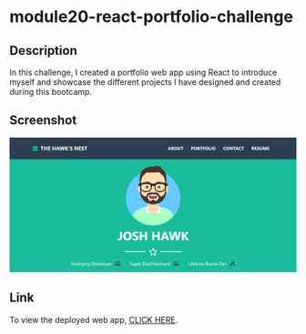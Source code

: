 # module20-react-portfolio-challenge

## Description

In this challenge, I created a portfolio web app using React to introduce myself and showcase the different projects I have designed and created during this bootcamp.

## Screenshot

![Screenshot of the deployed web application](./src/assets/img/module20_webpage_screenshot.png)

## Link

To view the deployed web app, [CLICK HERE](https://hawkjosh.github.io/).